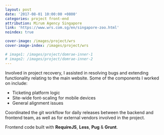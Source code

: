 ```yaml
---
layout: post
date: '2017-08-01 10:00:00 +0800'
categories: project front-end
attribution: Mirum Agency Singapore 
link: 'https://www.wrs.com.sg/en/singapore-zoo.html'
noindex: true

cover-image: /images/project/wrs
cover-image-index: /images/project/wrs

# image1: /images/project/domrae-inner-1
# image2: /images/project/domrae-inner-2
---
```


Involved in project recovery, I assisted in resolving bugs and extending functionality relating to the main website. Some of the components I worked on include:

- Ticketing platform logic
- Site-wide font-scaling for mobile devices
- General alignment issues

Coordinated the git workflow for daily releases between the backend and frontend team, as well as for external vendors involved in the project.

Frontend code built with **RequireJS**, **Less**, **Pug** &amp; **Grunt**.

